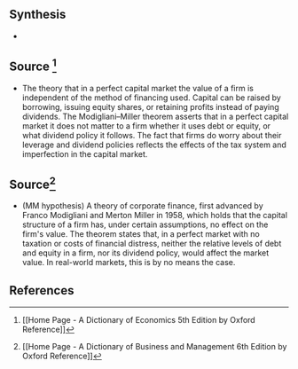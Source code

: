 ## Synthesis
- 
## Source [^1]
- The theory that in a perfect capital market the value of a firm is independent of the method of financing used. Capital can be raised by borrowing, issuing equity shares, or retaining profits instead of paying dividends. The Modigliani–Miller theorem asserts that in a perfect capital market it does not matter to a firm whether it uses debt or equity, or what dividend policy it follows. The fact that firms do worry about their leverage and dividend policies reflects the effects of the tax system and imperfection in the capital market.
## Source[^2]
- (MM hypothesis) A theory of corporate finance, first advanced by Franco Modigliani and Merton Miller in 1958, which holds that the capital structure of a firm has, under certain assumptions, no effect on the firm's value. The theorem states that, in a perfect market with no taxation or costs of financial distress, neither the relative levels of debt and equity in a firm, nor its dividend policy, would affect the market value. In real-world markets, this is by no means the case.
## References

[^1]: [[Home Page - A Dictionary of Economics 5th Edition by Oxford Reference]]
[^2]: [[Home Page - A Dictionary of Business and Management 6th Edition by Oxford Reference]]